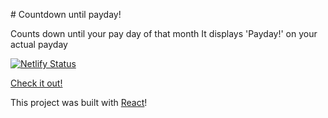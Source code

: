 # Countdown until payday!

Counts down until your pay day of that month
It displays 'Payday!' on your actual payday

[![Netlify Status](https://api.netlify.com/api/v1/badges/c19af8a0-a31b-451b-897d-993036cd6add/deploy-status)](https://app.netlify.com/sites/payday-countdown/deploys)

[Check it out!](https://payday-countdown.netlify.app/)

This project was built with [React](https://reactjs.org/)!
